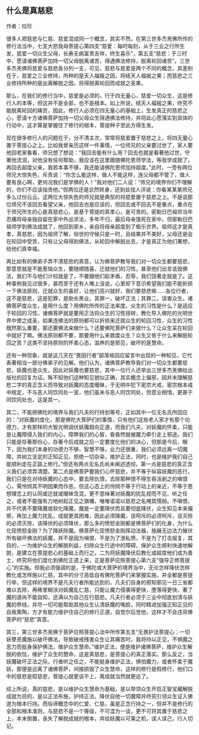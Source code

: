 ## 什么是真慈悲

作者：拉珍



很多人把慈悲与仁慈、慈爱混成同一个概念，其实不然。在第三世多杰羌佛所传的修行法当中，七支大悲我母菩提心第四支“慈爱：每时每刻，从于三业之行所生发，慈爱一切众生父母，长寿无病富贵吉祥，终生喜乐”，第五支“慈悲：于三时中，愿请诸佛菩萨加持一切父母脱离诸苦，得遇佛法修持，脱离轮回诸苦”。三世多杰羌佛将慈爱与慈悲各分列一支，可见，慈悲与慈爱是两个不同的概念，其差别在于，慈爱之三业修持，所种的是天人福报之因，将结天人福报之果；而慈悲之三业修持所种的是出离解脱之因，将得脱离轮回而成就之圣果。

那么，在我们的修行当中，慈爱是必须的，行于四无量心，慈爱一切众生，这是修行人的本等，但这并不是全部，也不是根本。如上所说，结天人福报之果，终究不能脱离轮回的痛苦，因此，修行人必须在四无量心的基础上，生发真正的慈悲之心，愿请十方诸佛菩萨加持一切父母众生得遇佛法修持，并将此心愿落实到具体的行动中，这才算是掌握住了修行的根本，菩提种子至此方得生发。

现在很多修行人的问题在于，分不清主次，常常将慈爱置于慈悲之上，将四无量心置于菩提心之上。比如我曾亲历这样一件事情，一位师兄的父亲要过世了，家人要他回老家看看，师兄想了想说：“我回去能有什么用？回去也就是看著他过世，守著他流泪，对他没有任何帮助，我应该在这里跟随佛陀恩师学法，等我学成就了，再回去超度父亲，我若本事不够，我还能请佛陀恩师加持超度。”此时，一旁有两位师兄大惊失色，斥责说：“你怎么能这样，做人不能这样，连父母都不管了，做人要有良心啊，更何况我们是学佛的人！”我对他们二人说：“师兄的境界你们不理解的，你们不应该指责他。”但两位还是忿然转身，还到处找人评说：你看某某某师兄多么过份云云。这两位大惊失色的师兄就是典型的将慈爱置于慈悲之上。不是说那位师兄不该回去看望父亲，他回去也是应该的，但回去或不回去不是重点，重点在于师兄所生的心是真慈悲心，是基于菩提的真孝心，是可贵的。密勒日巴祖师当年忍痛将母亲独自留在家中外出求法，多年不归，最后母亲饿死在家中。但密勒日巴祖师学到佛法成就了，他回到家乡，亲自将母亲超度到了极乐世界。祖师这才是真孝，真慈悲，因为祖师了解，俗世的守候只是一时，且结果并不美好，父母还是会在轮回中受苦，只有让父母得到佛法，从轮回中解脱出去，才是真正为他们著想，给他们真幸福。

再比如有的佛弟子弄不清慈悲的真意，认为佛菩萨教导我们对一切众生都要慈悲，那意思就是不能惹恼众生，要随顺随喜，迁就他们的习性，甚至他们出言诋毁佛法，我们不与他们计较就是了，不要跟他们起矛盾，忍辱，我们饶著走就是了。这种事例我见过很多，甚而至于还有人嘴上没说，心里却下意识希望我们能不能折损一下佛法原则，迁就众生的喜好，让他们高兴就好，我们要慈悲嘛……各位行者，这不是慈悲，这是犯罪，是助长黑业。其罪一，破坏正法；其罪二，误害众生。诸佛菩萨度众生，是用什么度？用佛陀所传的正法来度。众生的习性是什么？是适应于轮回的习性。诸佛菩萨就是要用正法将众生的习性扭转，教化导入佛陀的光明世界中使之成圣，如果连佛法的原则都可以折损来迁就众生的轮回习性，众生的习性既然那么重要，那还要佛法来做什么？还要佛陀菩萨们来做什么？让众生呆在轮回中就好了嘛。佛法原则都不要，那要用什么来救度众生？众生又依于什么来解脱轮回之苦？这类不坚持原则的怀柔心态，滋养的是邪见，破坏的是慧命。

还有一种现象，就是这几天在“畏因行者”部落格回应留言中出现的一种知见，它代表著相当一部分佛弟子的见解。他们认为，诸佛菩萨教导我们对一切众生都要慈悲，妖魔也是众生，因此对妖魔也要慈悲，其中一位行人还举出三世多杰羌佛给出版社的回复为证。殊不知他们这种知见貌似正确，其实概念上偏邪，因并未理解慈悲二字的真正含义而导致对妖魔的态度暧昧，于无明中犯下密宗大戒，密宗根本戒中规定，不与恶人同饮同处一室，他们虽未与恶人同饮同处，但意业相惜，更甚于同饮同处也，这是其一。

其二，不能把佛陀的境界与我们凡夫的行持划等号，正如其中一位无名氏所回应的：“对妖魔的度化，那是佛陀大菩萨们的事情，只有他们这些老人家才有那个功德力，才有那样的大智光明调伏妖魔趋向正道，而我们凡夫，对妖魔的怀柔，只能是让魔障侵入我们的内心，障弊我们的心智，昏昏然就被魔力牵引走上邪途。我们只能是存著那份心，存著今后成就之后一定要度化他们的决心，但那是今后，眼下，因为我们本身的功德力不够，智慧不够，业力还很重，我们必须远离一切魔障，并树立坚定的正知正见，拒绝一切杂染，维护正法，同时，也是维护我们自己能顺利走在正路上修行。”但还有两点无名氏尚未阐述透彻，第一点是慈悲的真正含义我们必须弄清楚。第二点是佛菩萨要我们心怀慈悲，并不等于纵容妖魔的恶行，我们只是在对待妖魔的心态中，要去除仇恨，去除那种恨不得生吞活剥之的嗔恨心，需怜悯其不明因果而作恶，但这心态上的怜悯不等于行动上的亲近，不等于思想理念上的认同或迁就或暧昧含混，更不意味著对妖魔的扰乱视而不见、听之任之，或者不能强有力地树起正见之旗幡，唯唯诺诺以慈悲之名掩其懦弱。不嗔恨，并不代表不要降魔或软化降魔，魔是一定要降伏而且要彻底降伏，众生知见本来偏邪，再加上魔力扰乱，成就更其困难，因此必须降魔，该呵斥的必须呵斥，该灭除的必须灭除，该降伏的必须降伏，那么多的愤怒金刚都是佛菩萨们的化身，为什么化现愤怒金刚？为了降妖除魔。佛菩萨化现愤怒金刚挥动法器，施展无边法力摧伏所有破坏佛法的妖魔，并不是因为嗔恨，不是为了泄私愤，不是为了打击报复，其目的，一为维护众生的解脱利益，扫除众生行途中的障碍，保护众生顺利快速地解脱，是建立在菩提悲心的基础上而行之。二为将妖魔降伏后教化或超度他们成为善士，终究将他们度化到佛陀正道上来，正是菩萨应照菩提心第六支“强导正修菩提心”的实施。但我必须强调的是，于佛陀或大菩萨的境界当中，无论怎样降伏怎样教化或怎样施以仁慈，其中的分寸高低自有佛陀菩萨们来掌握实施，并全都是菩提行举，但这样的境界不是凡夫行者所能达到的，凡夫们自身的邪知邪见一日三省都难以去除，再稀里糊涂对妖魔乱仁慈，只能让魔力侵袭得更快，堕落得更快，著了魔的道尚不能自知，还满以为自己在行慈悲。凡夫行者必须于三业中彻底划清与妖魔的界线，并尽一切可能帮助其他众生认清妖魔的嘴脸，同时精进加强正知正见的自我熏陶，方才有能力维护住自己的修行正道，自觉尔后觉他，这样才不会违背佛菩萨的“慈悲”真意。

其三，第三世多杰羌佛于菩萨应照菩提心法中所传第五支“无畏护法菩提心：一切妖孽恶魔施以破坏佛法，导致破戒残害众生让其痛苦时，我将持以正见，不惧魔之恶力而挺身保护佛法，维护众生慧命。”维护正法，便是维护诸佛菩萨，维护众生解脱的依怙，维护了众生的慧命，这是真慈悲，是菩提心的真正落实。那么反之，当妖魔破坏正法之际，行者听之任之，不能挺身维护正法，惧怕魔力，或者怀柔于魔妖，那便是远离了诸佛菩萨，间接损毁了众生慧命，这样的修行是假修行，他们口中的慈悲是假慈悲，菩提心就更谈不上，离成就当然就更远了。

综上所说，真的慈悲，是以维护众生慧命为基础，是以带领众生开启正智宝藏解脱成就为目的，是以正法布施，护持正法，降伏自他一切魔障并终究引领众生证入佛道为根本行持。而俗谛概念中的仁爱、仁慈，虽是正念行持之一，但并不是修行的全部和根本准则，与慈悲不是一个等级，不可混为一谈，更不可将其置于慈悲之上，本末倒置，丧失了解脱成就的根本，并给妖魔以可乘之机，误人误己，行人切记。